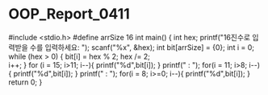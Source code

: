 # OOP_Report_0411

#include <stdio.h>
#define arrSize 16
int main() {
int hex;
printf("16진수로 입력받을 수를 입력하세요: ");
scanf("%x", &hex);
int bit[arrSize] = {0};
int i = 0;
while (hex > 0) {
bit[i] = hex % 2;
hex /= 2;		
i++;
}
for (i = 15; i>11; i--){
printf("%d",bit[i]);
}
printf(" : ");
for(i = 11; i>8; i--){
printf("%d",bit[i]);
}
printf(" : ");
for(i = 8; i>=0; i--){
printf("%d",bit[i]);
}    
return 0;
}
